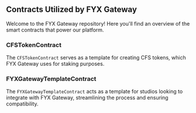 ## Contracts Utilized by FYX Gateway

Welcome to the FYX Gateway repository! Here you'll find an overview of the smart contracts that power our platform.

### CFSTokenContract
The `CFSTokenContract` serves as a template for creating CFS tokens, which FYX Gateway uses for staking purposes.

### FYXGatewayTemplateContract
The `FYXGatewayTemplateContract` acts as a template for studios looking to integrate with FYX Gateway, streamlining the process and ensuring compatibility.
